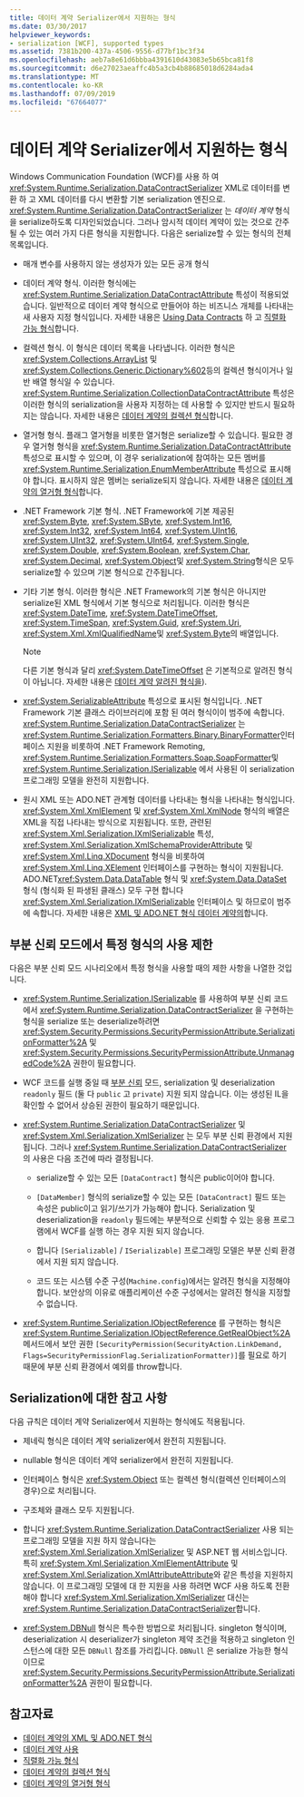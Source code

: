 ```yaml
---
title: 데이터 계약 Serializer에서 지원하는 형식
ms.date: 03/30/2017
helpviewer_keywords:
- serialization [WCF], supported types
ms.assetid: 7381b200-437a-4506-9556-d77bf1bc3f34
ms.openlocfilehash: aeb7a8e61d6bbba4391610d43083e5b65bca81f8
ms.sourcegitcommit: d6e27023aeaffc4b5a3cb4b88685018d6284ada4
ms.translationtype: MT
ms.contentlocale: ko-KR
ms.lasthandoff: 07/09/2019
ms.locfileid: "67664077"
---
```

# <a name="types-supported-by-the-data-contract-serializer"></a>데이터 계약 Serializer에서 지원하는 형식

Windows Communication Foundation (WCF)를 사용 하 여 <xref:System.Runtime.Serialization.DataContractSerializer> XML로 데이터를 변환 하 고 XML 데이터를 다시 변환할 기본 serialization 엔진으로. <xref:System.Runtime.Serialization.DataContractSerializer> 는 *데이터 계약* 형식을 serialize하도록 디자인되었습니다. 그러나 암시적 데이터 계약이 있는 것으로 간주될 수 있는 여러 가지 다른 형식을 지원합니다. 다음은 serialize할 수 있는 형식의 전체 목록입니다.

- 매개 변수를 사용하지 않는 생성자가 있는 모든 공개 형식

- 데이터 계약 형식. 이러한 형식에는 <xref:System.Runtime.Serialization.DataContractAttribute> 특성이 적용되었습니다. 일반적으로 데이터 계약 형식으로 만들어야 하는 비즈니스 개체를 나타내는 새 사용자 지정 형식입니다. 자세한 내용은 [Using Data Contracts](../../../../docs/framework/wcf/feature-details/using-data-contracts.md) 하 고 [직렬화 가능 형식](../../../../docs/framework/wcf/feature-details/serializable-types.md)합니다.

- 컬렉션 형식. 이 형식은 데이터 목록을 나타냅니다. 이러한 형식은 <xref:System.Collections.ArrayList> 및 <xref:System.Collections.Generic.Dictionary%602>등의 컬렉션 형식이거나 일반 배열 형식일 수 있습니다. <xref:System.Runtime.Serialization.CollectionDataContractAttribute> 특성은 이러한 형식의 serialization을 사용자 지정하는 데 사용할 수 있지만 반드시 필요하지는 않습니다. 자세한 내용은 [데이터 계약의 컬렉션 형식](../../../../docs/framework/wcf/feature-details/collection-types-in-data-contracts.md)합니다.

- 열거형 형식. 플래그 열거형을 비롯한 열거형은 serialize할 수 있습니다. 필요한 경우 열거형 형식을 <xref:System.Runtime.Serialization.DataContractAttribute> 특성으로 표시할 수 있으며, 이 경우 serialization에 참여하는 모든 멤버를 <xref:System.Runtime.Serialization.EnumMemberAttribute> 특성으로 표시해야 합니다. 표시하지 않은 멤버는 serialize되지 않습니다. 자세한 내용은 [데이터 계약의 열거형 형식](../../../../docs/framework/wcf/feature-details/enumeration-types-in-data-contracts.md)합니다.

- .NET Framework 기본 형식. .NET Framework에 기본 제공된 <xref:System.Byte>, <xref:System.SByte>, <xref:System.Int16>, <xref:System.Int32>, <xref:System.Int64>, <xref:System.UInt16>, <xref:System.UInt32>, <xref:System.UInt64>, <xref:System.Single>, <xref:System.Double>, <xref:System.Boolean>, <xref:System.Char>, <xref:System.Decimal>, <xref:System.Object>및 <xref:System.String>형식은 모두 serialize할 수 있으며 기본 형식으로 간주됩니다.

- 기타 기본 형식. 이러한 형식은 .NET Framework의 기본 형식은 아니지만 serialize된 XML 형식에서 기본 형식으로 처리됩니다. 이러한 형식은 <xref:System.DateTime>, <xref:System.DateTimeOffset>, <xref:System.TimeSpan>, <xref:System.Guid>, <xref:System.Uri>, <xref:System.Xml.XmlQualifiedName>및 <xref:System.Byte>의 배열입니다.

  > [!NOTE]
  > 다른 기본 형식과 달리 <xref:System.DateTimeOffset> 은 기본적으로 알려진 형식이 아닙니다. 자세한 내용은 [데이터 계약 알려진 형식을](../../../../docs/framework/wcf/feature-details/data-contract-known-types.md)).

- <xref:System.SerializableAttribute> 특성으로 표시된 형식입니다. .NET Framework 기본 클래스 라이브러리에 포함 된 여러 형식이이 범주에 속합니다. <xref:System.Runtime.Serialization.DataContractSerializer> 는 <xref:System.Runtime.Serialization.Formatters.Binary.BinaryFormatter>인터페이스 지원을 비롯하여 .NET Framework Remoting, <xref:System.Runtime.Serialization.Formatters.Soap.SoapFormatter>및 <xref:System.Runtime.Serialization.ISerializable> 에서 사용된 이 serialization 프로그래밍 모델을 완전히 지원합니다.

- 원시 XML 또는 ADO.NET 관계형 데이터를 나타내는 형식을 나타내는 형식입니다. <xref:System.Xml.XmlElement> 및 <xref:System.Xml.XmlNode> 형식의 배열은 XML을 직접 나타내는 방식으로 지원됩니다. 또한, 관련된 <xref:System.Xml.Serialization.IXmlSerializable> 특성, <xref:System.Xml.Serialization.XmlSchemaProviderAttribute> 및 <xref:System.Xml.Linq.XDocument> 형식을 비롯하여 <xref:System.Xml.Linq.XElement> 인터페이스를 구현하는 형식이 지원됩니다. ADO.NET<xref:System.Data.DataTable> 형식 및 <xref:System.Data.DataSet> 형식 (형식화 된 파생된 클래스) 모두 구현 합니다 <xref:System.Xml.Serialization.IXmlSerializable> 인터페이스 및 하므로이 범주에 속합니다. 자세한 내용은 [XML 및 ADO.NET 형식 데이터 계약의](../../../../docs/framework/wcf/feature-details/xml-and-ado-net-types-in-data-contracts.md)합니다.

## <a name="limitations-of-using-certain-types-in-partial-trust-mode"></a>부분 신뢰 모드에서 특정 형식의 사용 제한

다음은 부분 신뢰 모드 시나리오에서 특정 형식을 사용할 때의 제한 사항을 나열한 것입니다.

- <xref:System.Runtime.Serialization.ISerializable> 를 사용하여 부분 신뢰 코드에서 <xref:System.Runtime.Serialization.DataContractSerializer> 을 구현하는 형식을 serialize 또는 deserialize하려면 <xref:System.Security.Permissions.SecurityPermissionAttribute.SerializationFormatter%2A> 및 <xref:System.Security.Permissions.SecurityPermissionAttribute.UnmanagedCode%2A> 권한이 필요합니다.

- WCF 코드를 실행 중일 때 [부분 신뢰](../../../../docs/framework/wcf/feature-details/partial-trust.md) 모드, serialization 및 deserialization `readonly` 필드 (둘 다 `public` 고 `private`) 지원 되지 않습니다. 이는 생성된 IL을 확인할 수 없어서 상승된 권한이 필요하기 때문입니다.

- <xref:System.Runtime.Serialization.DataContractSerializer> 및 <xref:System.Xml.Serialization.XmlSerializer> 는 모두 부분 신뢰 환경에서 지원됩니다. 그러나 <xref:System.Runtime.Serialization.DataContractSerializer> 의 사용은 다음 조건에 따라 결정됩니다.

  - serialize할 수 있는 모든 `[DataContract]` 형식은 public이어야 합니다.

  - `[DataMember]` 형식의 serialize할 수 있는 모든 `[DataContract]` 필드 또는 속성은 public이고 읽기/쓰기가 가능해야 합니다. Serialization 및 deserialization을 `readonly` 필드에는 부분적으로 신뢰할 수 있는 응용 프로그램에서 WCF를 실행 하는 경우 지원 되지 않습니다.

  - 합니다 `[Serializable]` / `ISerializable]` 프로그래밍 모델은 부분 신뢰 환경에서 지원 되지 않습니다.

  - 코드 또는 시스템 수준 구성(`Machine.config`)에서는 알려진 형식을 지정해야 합니다. 보안상의 이유로 애플리케이션 수준 구성에서는 알려진 형식을 지정할 수 없습니다.

- <xref:System.Runtime.Serialization.IObjectReference> 를 구현하는 형식은 <xref:System.Runtime.Serialization.IObjectReference.GetRealObject%2A> 메서드에서 보안 권한 `[SecurityPermission(SecurityAction.LinkDemand, Flags=SecurityPermissionFlag.SerializationFormatter)]`를 필요로 하기 때문에 부분 신뢰 환경에서 예외를 throw합니다.

## <a name="additional-notes-on-serialization"></a>Serialization에 대한 참고 사항

다음 규칙은 데이터 계약 Serializer에서 지원하는 형식에도 적용됩니다.

- 제네릭 형식은 데이터 계약 serializer에서 완전히 지원됩니다.

- nullable 형식은 데이터 계약 serializer에서 완전히 지원됩니다.

- 인터페이스 형식은 <xref:System.Object> 또는 컬렉션 형식(컬렉션 인터페이스의 경우)으로 처리됩니다.

- 구조체와 클래스 모두 지원됩니다.

- 합니다 <xref:System.Runtime.Serialization.DataContractSerializer> 사용 되는 프로그래밍 모델을 지원 하지 않습니다는 <xref:System.Xml.Serialization.XmlSerializer> 및 ASP.NET 웹 서비스입니다. 특히 <xref:System.Xml.Serialization.XmlElementAttribute> 및 <xref:System.Xml.Serialization.XmlAttributeAttribute>와 같은 특성을 지원하지 않습니다. 이 프로그래밍 모델에 대 한 지원을 사용 하려면 WCF 사용 하도록 전환 해야 합니다 <xref:System.Xml.Serialization.XmlSerializer> 대신는 <xref:System.Runtime.Serialization.DataContractSerializer>합니다.

- <xref:System.DBNull> 형식은 특수한 방법으로 처리됩니다. singleton 형식이며, deserialization 시 deserializer가 singleton 제약 조건을 적용하고 singleton 인스턴스에 대한 모든 `DBNull` 참조를 가리킵니다. `DBNull` 은 serialize 가능한 형식이므로 <xref:System.Security.Permissions.SecurityPermissionAttribute.SerializationFormatter%2A> 권한이 필요합니다.

## <a name="see-also"></a>참고자료

- [데이터 계약의 XML 및 ADO.NET 형식](../../../../docs/framework/wcf/feature-details/xml-and-ado-net-types-in-data-contracts.md)
- [데이터 계약 사용](../../../../docs/framework/wcf/feature-details/using-data-contracts.md)
- [직렬화 가능 형식](../../../../docs/framework/wcf/feature-details/serializable-types.md)
- [데이터 계약의 컬렉션 형식](../../../../docs/framework/wcf/feature-details/collection-types-in-data-contracts.md)
- [데이터 계약의 열거형 형식](../../../../docs/framework/wcf/feature-details/enumeration-types-in-data-contracts.md)
